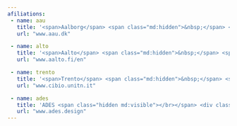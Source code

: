 ```yaml
---
afiliations:
 - name: aau
   title: '<span>Aalborg</span> <span class="md:hidden">&nbsp;</span> <span>University</span>'
   url: "www.aau.dk"

 - name: alto
   title: '<span>Aalto</span> <span class="md:hidden">&nbsp;</span> <span>University</span> '
   url: "www.aalto.fi/en"

 - name: trento
   title: '<span>Trento</span> <span class="md:hidden">&nbsp;</span> <span>University</span>'
   url: "www.cibio.unitn.it"

 - name: ades
   title: 'ADES <span class="hidden md:visible"></br></span> <div class="text-sm">(Institute of Advanced Design Studies)</div>'
   url: "www.ades.design"
---
```


<!-- # English heading

Cake candy canes cupcake biscuit gingerbread. Powder cheesecake macaroon donut. Caramels gummi bears bonbon cookie oat cake. Tiramisu gingerbread lemon drops toffee wafer. Topping -->

